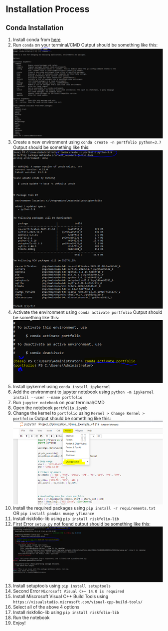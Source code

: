 # Installation Process

## Conda Installation
1. Install conda from [here](https://docs.conda.io/en/latest/miniconda.html)
2. Run `conda` on your terminal/CMD
Output should be something like this:
![](./assets/jupyter_notebook.PNG)
3. Create a new environment using `conda create -n portfolio python=3.7`
Output should be something like this:
![](./assets/conda_create.PNG)
4. Activate the environment using `conda activate portfolio`
Output should be something like this:
![](./assets/conda_activate.PNG)
6. Install ipykernel using `conda install ipykernel`
7. Add the environment to jupyter notebook using `python -m ipykernel install --user --name portfolio`
8. Run `jupyter notebook` on your terminal/CMD
9. Open the notebook `portfolio.ipynb`
10. Change the kernel to `portfolio` using `Kernel > Change Kernel > portfolio`
Output should be something like this:
![](./assets/change_kernel.PNG)
10. Install the required packages using `pip install -r requirements.txt` OR `pip install pandas numpy yfinance`
11. Install riskfolio-lib using `pip install riskfolio-lib`
12.  First Error `setup.py` not found
output should be something like this:
![](./assets/error1.PNG)
13. Install setuptools using `pip install setuptools`
14.  Second Error `Microsoft Visual C++ 14.0 is required` 
15. Install Miscrosoft Visual C++ Build Tools using `https://visualstudio.microsoft.com/visual-cpp-build-tools/`
16. Select all of the above 4 options
17. Install riskfolio-lib using `pip install riskfolio-lib`
18. Run the notebook
19. Enjoy!